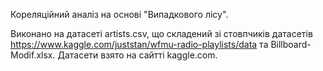 Кореляційний аналіз на основі "Випадкового лісу".

Виконано на датасеті artists.csv, що складений зі стовпчиків датасетів https://www.kaggle.com/juststan/wfmu-radio-playlists/data та Billboard-Modif.xlsx. Датасети взято на сайтті kaggle.com.
